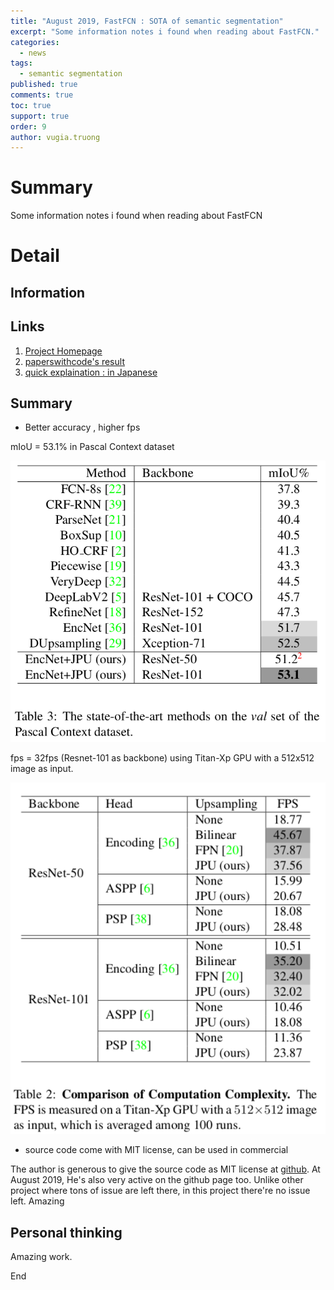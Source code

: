 ```yaml
---
title: "August 2019, FastFCN : SOTA of semantic segmentation"
excerpt: "Some information notes i found when reading about FastFCN."
categories: 
  - news
tags: 
  - semantic segmentation
published: true
comments: true
toc: true
support: true
order: 9
author: vugia.truong
---
```


# Summary

Some information notes i found when reading about FastFCN

# Detail

## Information

## Links

1. [Project Homepage](https://github.com/wuhuikai/FastFCN)
2. [paperswithcode's result](https://paperswithcode.com/sota/semantic-segmentation-on-pascal-context)
3. [quick explaination : in Japanese](https://qiita.com/kamata1729/items/1b495658a63d76904ac3)

## Summary

* Better accuracy , higher fps 

mIoU = 53.1% in Pascal Context dataset

![accuracy](/assets/images/2019/fast_fcn_1.png)

fps = 32fps (Resnet-101 as backbone) using Titan-Xp GPU with a 512x512 image as input.

![fps](/assets/images/2019/fast_fcn_2.png)

* source code come with MIT license, can be used in commercial

The author is generous to give the source code as MIT license at [github](https://github.com/wuhuikai/FastFCN). At August 2019, He's also very active on the github page too. Unlike other project where tons of issue are left there, in this project there're no issue left. Amazing

## Personal thinking 

Amazing work. 

End

